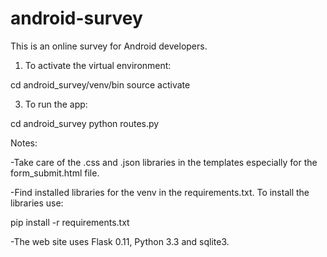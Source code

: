 # android-survey
This is an online survey for Android developers.

1. To activate the virtual environment:

cd android_survey/venv/bin
source activate

3. To run the app:

cd android_survey
python routes.py


Notes:


-Take care of the .css and .json libraries in the templates especially for the form_submit.html file.

-Find installed libraries for the venv in the requirements.txt. To install the libraries use:

pip install -r requirements.txt

-The web site uses Flask 0.11, Python 3.3 and sqlite3.
